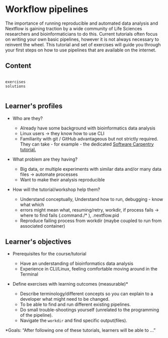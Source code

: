 # Workflow pipelines

The importance of running reproducible and automated data analysis and Nextflow is gaining traction by a wide community of Life Sciences researchers and bioinformaticians to do this. Current tutorials often focus on writing your own basic pipelines, however it is not always necessary to reinvent the wheel. This tutorial and set of exercises will guide you through your first steps on how to use pipelines that are available on the internet. 

## Content


```{toctree}

exercises
solutions


```


## Learner's profiles

- Who are they?
    - Already have some background with bioinformatics data analysis
    - Linux users → they know how to use CLI
    - Familiarity with git / GitHub advantageous but not strictly required. They can take - for example - the dedicated [Software Carpentry tutorial.](http://swcarpentry.github.io/git-novice/)
     
- What problem are they having?
    - Big data, or multiple experiments with similar data and/or many data files → automate processes
    - Want to make their analysis reproducible

- How will the tutorial/workshop help them?
    - Understand conceptually, Understand how to run, debugging - know what which
    - errors might mean what, resuming/retry, workdir, if process fails → where to find fails (.command./* ), .nextflow.pid
    - Reproduce failing process from workdir (maybe coupled to run from associated container)
  
## Learner's objectives

- Prerequisites for the course/tutorial
    - Have an understanding of bioinformatics data analysis 
    - Experience in CLI/Linux, feeling comfortable moving around in the Terminal


- Define exercises with learning outcomes (measurable)*
    - Describe terminology/different concepts so you can explain to a developer what might need to be changed. 
    - To be able to find and run different existing pipelines.
    - Do small trouble-shootings yourself (unrelated to the programming of the pipeline).
    - Navigate the `workdir` and find specific output(files).

*Goals: “After following one of these tutorials, learners will be able to …” 



